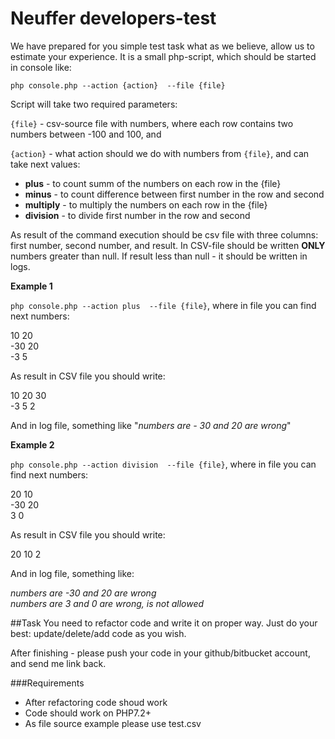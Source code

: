 # Neuffer developers-test

We have prepared for you simple test task what as we believe, allow us to estimate your experience.
It is a small php-script, which should be started in console like:

`php console.php --action {action}  --file {file}`

Script will take two required parameters:

`{file}` - csv-source file with numbers, where each row contains two numbers between -100 and 100, and

`{action}` - what action should we do with numbers from `{file}`, and can take next values:

<ul>
<li><b>plus</b> - to count summ of the numbers on each row in the {file}</li>
<li><b>minus</b> - to count difference between first number in the row and second</li>
<li><b>multiply</b> - to multiply the numbers on each row in the {file} </li>
<li><b>division</b> - to divide  first number in the row and second</li>
</ul>


As result of the command execution should be csv file with three columns: first number, second number, and result. In CSV-file should be written **ONLY** numbers greater than null. If result less than null - it should be written in logs.

**Example 1**

`php console.php --action plus  --file {file}`, where in file you can find next numbers:

10 20 <br/>
-30 20 <br/>
-3 5 <br/>

As result in CSV file you should write:

10 20 30 <br/>
-3 5 2 

And in log file, something like "_numbers are - 30 and 20 are wrong_"

**Example 2**

`php console.php --action division  --file {file}`, where in file you can find next numbers:

20 10 <br/>
-30 20 <br/>
3 0 <br/>

As result in CSV file you should write:

20 10 2 <br/>

And in log file, something like:
 
_numbers are -30 and 20 are wrong_ <br/>
_numbers are 3 and 0 are wrong, is not allowed_ <br/>

##Task 
You need to refactor code and write it on proper way. Just do your best: update/delete/add code as you wish.

After finishing - please push your code in your github/bitbucket account, and send me link back.

###Requirements
<ul>
<li>After refactoring code shoud work</li>
<li>Code should work on PHP7.2+</li>
<li>As file source example please use test.csv</li>
</ul>

